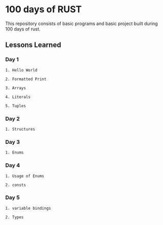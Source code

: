 
# 100 days of RUST

This repository consists of basic programs and basic project built during 100 days of rust. 

## Lessons Learned

### Day 1
    1. Hello World 
    
    2. Formatted Print

    3. Arrays

    4. Literals

    5. Tuples

### Day 2
    1. Structures

### Day 3
    1. Enums

### Day 4
    1. Usage of Enums

    2. consts

### Day 5
    1. variable bindings

    2. Types
    